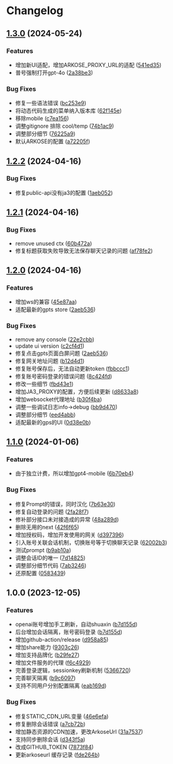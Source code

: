 # Changelog

## [1.3.0](https://github.com/liuhuapiaoyuan/chatgpt-mirror-server/compare/v1.2.2...v1.3.0) (2024-05-24)


### Features

* 增加新UI适配，增加ARKOSE_PROXY_URL的适配 ([541ed35](https://github.com/liuhuapiaoyuan/chatgpt-mirror-server/commit/541ed355e019358a2391983387bfd5a217e2ea9f))
* 普号强制打开gpt-4o ([2a38be3](https://github.com/liuhuapiaoyuan/chatgpt-mirror-server/commit/2a38be371f4055dda639d7853e1f253d7fe32d86))


### Bug Fixes

* 修复一些语法错误 ([bc253e9](https://github.com/liuhuapiaoyuan/chatgpt-mirror-server/commit/bc253e9a81b98bee628005ec43a35905f865d71c))
* 将动态代码生成的菜单纳入版本库 ([62f145e](https://github.com/liuhuapiaoyuan/chatgpt-mirror-server/commit/62f145e772072cd8c2f8dd4c91c4dcf1ca77ace5))
* 移除mobile ([c7ea156](https://github.com/liuhuapiaoyuan/chatgpt-mirror-server/commit/c7ea1562fc7a20d814e1e853bc1594a152f3bfb2))
* 调整gitignore 排除 cool/temp ([74b1ac9](https://github.com/liuhuapiaoyuan/chatgpt-mirror-server/commit/74b1ac99836b598879b22c1c5b8ea71d3ea62cbb))
* 调整部分细节 ([76225a9](https://github.com/liuhuapiaoyuan/chatgpt-mirror-server/commit/76225a9357c0cd4f40101c7767d28e86a7303614))
* 默认ARKOSE的配置 ([a72205f](https://github.com/liuhuapiaoyuan/chatgpt-mirror-server/commit/a72205ffa74be38d8c2b1cc758f076cc7382fe13))

## [1.2.2](https://github.com/liuhuapiaoyuan/chatgpt-mirror-server/compare/v1.2.1...v1.2.2) (2024-04-16)


### Bug Fixes

* 修复public-api没有ja3的配置 ([1aeb052](https://github.com/liuhuapiaoyuan/chatgpt-mirror-server/commit/1aeb0529e194377dc2d01759346f3fa4ffbc6ab5))

## [1.2.1](https://github.com/liuhuapiaoyuan/chatgpt-mirror-server/compare/v1.2.0...v1.2.1) (2024-04-16)


### Bug Fixes

* remove unused ctx ([60b472a](https://github.com/liuhuapiaoyuan/chatgpt-mirror-server/commit/60b472acd097efb13d9577b89b34ad229fa66e47))
* 修复标题获取失败导致无法保存聊天记录的问题 ([af78fe2](https://github.com/liuhuapiaoyuan/chatgpt-mirror-server/commit/af78fe2718ee771ae2b45def7efb775adfb26cf4))

## [1.2.0](https://github.com/liuhuapiaoyuan/chatgpt-mirror-server/compare/v1.1.0...v1.2.0) (2024-04-16)


### Features

* 增加ws的兼容 ([45e87aa](https://github.com/liuhuapiaoyuan/chatgpt-mirror-server/commit/45e87aa550962cd002db7592ac5ee151018c7387))
* 适配最新的gpts store ([2aeb536](https://github.com/liuhuapiaoyuan/chatgpt-mirror-server/commit/2aeb536128b1fda191652d645a53d8282552fb31))


### Bug Fixes

* remove any console ([22e2cbb](https://github.com/liuhuapiaoyuan/chatgpt-mirror-server/commit/22e2cbb695703e2e59507867ac5176f63129cd90))
* update ui version ([c2cf4d1](https://github.com/liuhuapiaoyuan/chatgpt-mirror-server/commit/c2cf4d1624dd4ff0a8497c6f798195167935557e))
* 修复点击gpts页面白屏问题 ([2aeb536](https://github.com/liuhuapiaoyuan/chatgpt-mirror-server/commit/2aeb536128b1fda191652d645a53d8282552fb31))
* 修复网关地址问题 ([b12d4d1](https://github.com/liuhuapiaoyuan/chatgpt-mirror-server/commit/b12d4d18240d9f57b803f815a1b48da45339db46))
* 修复账号保存后，无法自动更新token ([fbbccc1](https://github.com/liuhuapiaoyuan/chatgpt-mirror-server/commit/fbbccc1e22b7d6004c87267221815a7b46bd159a))
* 修复账号密码登录的错误问题 ([8c424fd](https://github.com/liuhuapiaoyuan/chatgpt-mirror-server/commit/8c424fd55360ef6ca8cc3b85539af5d076ed0453))
* 修改一些细节 ([fbd43e1](https://github.com/liuhuapiaoyuan/chatgpt-mirror-server/commit/fbd43e1f59649794dc2f9b6d9111d581da0cb8f8))
* 增加JA3_PROXY的配置，方便后续更新 ([d8633a8](https://github.com/liuhuapiaoyuan/chatgpt-mirror-server/commit/d8633a86755111247835629be5d31831c52eee86))
* 增加websocket代理地址 ([b30f4ba](https://github.com/liuhuapiaoyuan/chatgpt-mirror-server/commit/b30f4baf595d9e93f260a91959b8423f41544b53))
* 调整一些调试日志info-&gt;debug ([bb9d470](https://github.com/liuhuapiaoyuan/chatgpt-mirror-server/commit/bb9d47055e78a39023ee41cfd053a26ff9f6df51))
* 调整部分细节 ([eed4abb](https://github.com/liuhuapiaoyuan/chatgpt-mirror-server/commit/eed4abbebf1d412c2a1ffe233cb6b01671049f5c))
* 适配最新的gps的UI ([0d38e0b](https://github.com/liuhuapiaoyuan/chatgpt-mirror-server/commit/0d38e0bdd32662979943b8c196382b5a9310f345))

## [1.1.0](https://github.com/liuhuapiaoyuan/chatgpt-mirror-server/compare/v1.0.0...v1.1.0) (2024-01-06)


### Features

* 由于独立计费，所以增加gpt4-mobile ([6b70eb4](https://github.com/liuhuapiaoyuan/chatgpt-mirror-server/commit/6b70eb4cf4b0b1a99d4e0bd1b938641af8613ba3))


### Bug Fixes

* 修复Prompt的错误，同时汉化 ([7b63e30](https://github.com/liuhuapiaoyuan/chatgpt-mirror-server/commit/7b63e30ffd3d4ab9b100011f68dee56979287b02))
* 修复自动登录的问题 ([2fa28f7](https://github.com/liuhuapiaoyuan/chatgpt-mirror-server/commit/2fa28f70a6de71a953e74db0d817801d128183cb))
* 修补部分接口未对接造成的异常 ([48a289d](https://github.com/liuhuapiaoyuan/chatgpt-mirror-server/commit/48a289d2a8a84fc71141027e9e57ad31df0f8e19))
* 删除无用的next ([42f6f65](https://github.com/liuhuapiaoyuan/chatgpt-mirror-server/commit/42f6f6579b1ccd67ed13c323198b3592fde31b30))
* 增加授权码，增加开发使用的网关 ([d397396](https://github.com/liuhuapiaoyuan/chatgpt-mirror-server/commit/d3973966d90338d8979e6e8cd28d3ad2ff1951ca))
* 引入账号关联会话机制，切换账号等于切换聊天记录 ([62002b3](https://github.com/liuhuapiaoyuan/chatgpt-mirror-server/commit/62002b3f4a6bc4896f51debd31fa0ba97278b86d))
* 测试prompt ([b9ab10a](https://github.com/liuhuapiaoyuan/chatgpt-mirror-server/commit/b9ab10a46d9d2495b2e6d308b9e191e911439f77))
* 调整会话ID的唯一 ([7d14825](https://github.com/liuhuapiaoyuan/chatgpt-mirror-server/commit/7d148252c41dc278203d2b3e7f2a30a55e6281e2))
* 调整部分细节代码 ([7ab3246](https://github.com/liuhuapiaoyuan/chatgpt-mirror-server/commit/7ab32464b760f3793b83df5076f11e25122a0d27))
* 还原配置 ([0583439](https://github.com/liuhuapiaoyuan/chatgpt-mirror-server/commit/0583439665dae4f5447dd6db6af6e8df3aae6bd4))

## 1.0.0 (2023-12-05)


### Features

* openai账号增加手工刷新，自动shuaxin ([b7d155d](https://github.com/liuhuapiaoyuan/chatgpt-mirror-server/commit/b7d155d4744f571bfa4b7ede511ff3d1a4eda1b2))
* 后台增加会话隔离，账号密码登录 ([b7d155d](https://github.com/liuhuapiaoyuan/chatgpt-mirror-server/commit/b7d155d4744f571bfa4b7ede511ff3d1a4eda1b2))
* 增加github-action/release ([d958a85](https://github.com/liuhuapiaoyuan/chatgpt-mirror-server/commit/d958a85e878c179001345f38fb8d9fdf962e221a))
* 增加share能力 ([9303c26](https://github.com/liuhuapiaoyuan/chatgpt-mirror-server/commit/9303c26e8916faea58f2695c01e6c667a5c770d7))
* 增加支持品牌化 ([b29fe27](https://github.com/liuhuapiaoyuan/chatgpt-mirror-server/commit/b29fe2765fc36f08345bf0f708cbdc4d8b9ef6f8))
* 增加文件服务的代理 ([f6c4929](https://github.com/liuhuapiaoyuan/chatgpt-mirror-server/commit/f6c4929d0169a1d9a51b1ce0f02f150ade06c6ef))
* 完善登录逻辑，sessionkey刷新机制 ([5366720](https://github.com/liuhuapiaoyuan/chatgpt-mirror-server/commit/5366720a6f2ba7aad32cb16cefd728be5347d017))
* 完善聊天隔离 ([b9c6097](https://github.com/liuhuapiaoyuan/chatgpt-mirror-server/commit/b9c609729c5e5f3ee912e09543f6a3861492d529))
* 支持不同用户分别配置隔离 ([eab169d](https://github.com/liuhuapiaoyuan/chatgpt-mirror-server/commit/eab169d5ca72b5eecf002562e5afbaa4dd639e82))


### Bug Fixes

* 修复STATIC_CDN_URL变量 ([46e6efa](https://github.com/liuhuapiaoyuan/chatgpt-mirror-server/commit/46e6efa31dcd634275a833e6011836539be0fa57))
* 修复删除会话错误 ([a7cb72b](https://github.com/liuhuapiaoyuan/chatgpt-mirror-server/commit/a7cb72b6fe27d0c389ab335f5d04cc0e4c67b1b7))
* 增加静态资源的CDN加速，更改ArkoseUrl ([31a7537](https://github.com/liuhuapiaoyuan/chatgpt-mirror-server/commit/31a75376ed05d22456078f4b1a99e10e1a514454))
* 支持同步删除会话 ([d343f5a](https://github.com/liuhuapiaoyuan/chatgpt-mirror-server/commit/d343f5a1caaacfd508ea45b1098afd8c98eeadfe))
* 改成GITHUB_TOKEN ([7873f84](https://github.com/liuhuapiaoyuan/chatgpt-mirror-server/commit/7873f84d7d3d227e6b61ebeef7b54394a655678e))
* 更新arkoseurl 缓存记录 ([fde264b](https://github.com/liuhuapiaoyuan/chatgpt-mirror-server/commit/fde264b0d12d14fe9831a9725c9d7c1624d43973))
